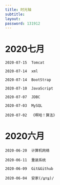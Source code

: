 ```yaml
---
title: 时光轴
subtitle: 
layout: 
password: 131912
---
```


<div class="markdown-body">




# 2020七月

~~~
2020-07-15	Tomcat

2020-07-14	xml

2020-07-14	BootStrap

2020-07-10	JavaScript

2020-07-07	JDBC

2020-07-03	MySQL

2020-07-02	《啊哈！算法》
~~~

# 2020六月

~~~
2020-06-20	计算机网络

2020-06-11	重装系统

2020-06-09	Git&Github

2020-06-04	安家(/≧▽≦)/
~~~





</div>